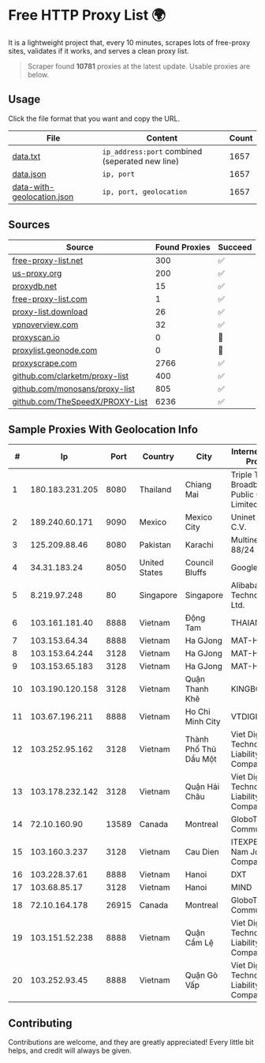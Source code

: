
# Free HTTP Proxy List 🌍

It is a lightweight project that, every 10 minutes, scrapes lots of free-proxy sites, validates if it works, and serves a clean proxy list.


> Scraper found **10781** proxies at the latest update. Usable proxies are below.

## Usage

Click the file format that you want and copy the URL.


|File|Content|Count|
|----|-------|-----|
|[data.txt](https://raw.githubusercontent.com/themiralay/Proxy-List-World/master/data.txt)|`ip_address:port` combined (seperated new line)|1657|
|[data.json](https://raw.githubusercontent.com/themiralay/Proxy-List-World/master/data.json)|`ip, port`|1657|
|[data-with-geolocation.json](https://raw.githubusercontent.com/themiralay/Proxy-List-World/master/data-with-geolocation.json)|`ip, port, geolocation`|1657|

## Sources

|Source|Found Proxies|Succeed|
|------|-------------|-------|
|[free-proxy-list.net](https://free-proxy-list.net)|300|✅|
|[us-proxy.org](https://www.us-proxy.org)|200|✅|
|[proxydb.net](http://proxydb.net)|15|✅|
|[free-proxy-list.com](https://free-proxy-list.com/?page=&port=&type%5B%5D=http&type%5B%5D=https&up_time=0&search=Search)|1|✅|
|[proxy-list.download](https://www.proxy-list.download/HTTP)|26|✅|
|[vpnoverview.com](https://vpnoverview.com/privacy/anonymous-browsing/free-proxy-servers)|32|✅|
|[proxyscan.io](https://www.proxyscan.io)|0|🚫|
|[proxylist.geonode.com](https://proxylist.geonode.com/api/proxy-list?limit=300&page=1&sort_by=lastChecked&sort_type=desc&protocols=http,https)|0|🚫|
|[proxyscrape.com](https://api.proxyscrape.com/v2/?request=displayproxies&protocol=http&timeout=10000&country=all&ssl=all&anonymity=all)|2766|✅|
|[github.com/clarketm/proxy-list](https://raw.githubusercontent.com/clarketm/proxy-list/master/proxy-list-raw.txt)|400|✅|
|[github.com/monosans/proxy-list](https://raw.githubusercontent.com/monosans/proxy-list/main/proxies/http.txt)|805|✅|
|[github.com/TheSpeedX/PROXY-List](https://raw.githubusercontent.com/TheSpeedX/PROXY-List/master/http.txt)|6236|✅|


## Sample Proxies With Geolocation Info

|#|Ip|Port|Country|City|Internet Service Provider|
|-|--|----|-------|----|-------------------------|
|1|180.183.231.205|8080|Thailand|Chiang Mai|Triple T Broadband Public Company Limited|
|2|189.240.60.171|9090|Mexico|Mexico City|Uninet S.A. de C.V.|
|3|125.209.88.46|8080|Pakistan|Karachi|Multinet 125-88/24|
|4|34.31.183.24|8050|United States|Council Bluffs|Google LLC|
|5|8.219.97.248|80|Singapore|Singapore|Alibaba (US) Technology Co., Ltd.|
|6|103.161.181.40|8888|Vietnam|Động Tam|THAIAN|
|7|103.153.64.34|8888|Vietnam|Ha GJong|MAT-HN|
|8|103.153.64.244|3128|Vietnam|Ha GJong|MAT-HN|
|9|103.153.65.183|3128|Vietnam|Ha GJong|MAT-HN|
|10|103.190.120.158|3128|Vietnam|Quận Thanh Khê|KINGBOND|
|11|103.67.196.211|8888|Vietnam|Ho Chi Minh City|VTDIGITAL|
|12|103.252.95.162|3128|Vietnam|Thành Phố Thủ Dầu Một|Viet Digital Technology Liability Company|
|13|103.178.232.142|3128|Vietnam|Quận Hải Châu|Viet Digital Technology Liability Company|
|14|72.10.160.90|13589|Canada|Montreal|GloboTech Communications|
|15|103.160.3.237|3128|Vietnam|Cau Dien|ITEXPERT Viet Nam Joint Stock Company|
|16|103.228.37.61|8888|Vietnam|Hanoi|DXT|
|17|103.68.85.17|3128|Vietnam|Hanoi|MIND|
|18|72.10.164.178|26915|Canada|Montreal|GloboTech Communications|
|19|103.151.52.238|8888|Vietnam|Quận Cẩm Lệ|Viet Digital Technology Liability Company|
|20|103.252.93.45|8888|Vietnam|Quận Gò Vấp|Viet Digital Technology Liability Company|



## Contributing

Contributions are welcome, and they are greatly appreciated! Every
little bit helps, and credit will always be given.


